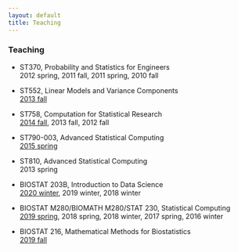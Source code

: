 ```yaml
---
layout: default
title: Teaching
---
```


### Teaching

* ST370, Probability and Statistics for Engineers  
2012 spring, 2011 fall, 2011 spring, 2010 fall

* ST552, Linear Models and Variance Components  
[2013 fall](./teaching/st552-2013fall/)

* ST758, Computation for Statistical Research  
[2014 fall](./teaching/st758-2014fall/), 2013 fall, 2012 fall

* ST790-003, Advanced Statistical Computing  
[2015 spring](http://hua-zhou.github.io/teaching/st790-2015spr)

* ST810, Advanced Statistical Computing  
2013 spring

* BIOSTAT 203B, Introduction to Data Science  
[2020 winter](https://ucla-biostat203b-2020winter.github.io), 2019 winter, 2018 winter

* BIOSTAT M280/BIOMATH M280/STAT 230, Statistical Computing  
[2019 spring](http://hua-zhou.github.io/teaching/biostatm280-2019spring/), 2018 spring, 2018 winter, 2017 spring, 2016 winter

* BIOSTAT 216, Mathematical Methods for Biostatistics    
[2019 fall](https://ucla-biostat216-2019fall.github.io)

